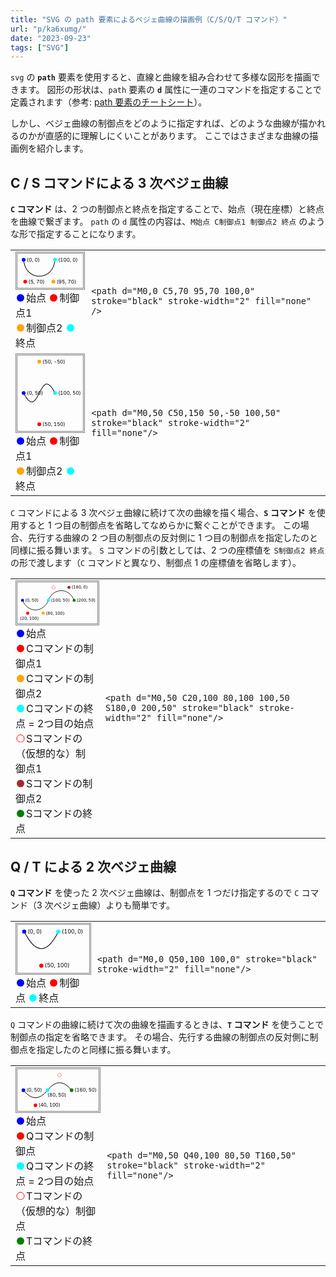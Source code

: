 ```yaml
---
title: "SVG の path 要素によるベジェ曲線の描画例（C/S/Q/T コマンド）"
url: "p/ka6xumg/"
date: "2023-09-23"
tags: ["SVG"]
---
```


`svg` の __`path`__ 要素を使用すると、直線と曲線を組み合わせて多様な図形を描画できます。
図形の形状は、`path` 要素の __`d`__ 属性に一連のコマンドを指定することで定義されます（参考: [path 要素のチートシート](/p/kq6gwfn/#path)）。

しかし、ベジェ曲線の制御点をどのように指定すれば、どのような曲線が描かれるのかが直感的に理解しにくいことがあります。
ここではさまざまな曲線の描画例を紹介します。


C / S コマンドによる 3 次ベジェ曲線
----

__`C` コマンド__ は、2 つの制御点と終点を指定することで、始点（現在座標）と終点を曲線で繋ぎます。
`path` の `d` 属性の内容は、`M始点 C制御点1 制御点2 終点` のような形で指定することになります。

<table>
<tr>
  <td>
    <svg width="210" height="110" viewBox="-20 -20 210 110" style="border: 3px double gray;">
      <path d="M0,0 C5,70 95,70 100,0" stroke="black" stroke-width="2" fill="none"/>
      <g transform="translate(0 0)">
        <circle r="6" fill="blue" />
        <text x="10" y="5">(0, 0)</text>
      </g>
      <g transform="translate(5 70)">
        <circle r="6" fill="red" />
        <text x="10" y="5">(5, 70)</text>
      </g>
      <g transform="translate(95 70)">
        <circle r="6" fill="orange" />
        <text x="10" y="5">(95, 70)</text>
      </g>
      <g transform="translate(100 0)">
        <circle r="6" fill="cyan" />
        <text x="10" y="5">(100, 0)</text>
      </g>
    </svg>
    <div>
      <svg width="17" height="14"><circle cx="8" cy="8" r="6" fill="blue" /></svg>始点
      <svg width="17" height="14"><circle cx="8" cy="8" r="6" fill="red" /></svg>制御点1<br/>
      <svg width="17" height="14"><circle cx="8" cy="8" r="6" fill="orange" /></svg>制御点2
      <svg width="17" height="14"><circle cx="8" cy="8" r="6" fill="cyan" /></svg>終点
    </div>
  </td>
  <td>
    <code>&lt;path d="M0,0 C5,70 95,70 100,0" stroke="black" stroke-width="2" fill="none" /></code>
  </td>
</tr>
<tr>
  <td>
    <svg width="210" height="240" viewBox="-20 -70 210 240" style="border: 3px double gray;">
      <path d="M0,50 C50,150 50,-50 100,50" stroke="black" stroke-width="2" fill="none"/>
      <g transform="translate(0 50)">
        <circle r="6" fill="blue" />
        <text x="10" y="5">(0, 50)</text>
      </g>
      <g transform="translate(50 150)">
        <circle r="6" fill="red" />
        <text x="10" y="5">(50, 150)</text>
      </g>
      <g transform="translate(50 -50)">
        <circle r="6" fill="orange" />
        <text x="10" y="5">(50, -50)</text>
      </g>
      <g transform="translate(100 50)">
        <circle r="6" fill="cyan" />
        <text x="10" y="5">(100, 50)</text>
      </g>
    </svg>
    <div>
      <svg width="17" height="14"><circle cx="8" cy="8" r="6" fill="blue" /></svg>始点
      <svg width="17" height="14"><circle cx="8" cy="8" r="6" fill="red" /></svg>制御点1<br/>
      <svg width="17" height="14"><circle cx="8" cy="8" r="6" fill="orange" /></svg>制御点2
      <svg width="17" height="14"><circle cx="8" cy="8" r="6" fill="cyan" /></svg>終点
    </div>
  </td>
  <td>
    <code>&lt;path d="M0,50 C50,150 50,-50 100,50" stroke="black" stroke-width="2" fill="none"/></code>
  </td>
</tr>
</table>

`C` コマンドによる 3 次ベジェ曲線に続けて次の曲線を描く場合、__`S` コマンド__ を使用すると 1 つ目の制御点を省略してなめらかに繋ぐことができます。
この場合、先行する曲線の 2 つ目の制御点の反対側に 1 つ目の制御点を指定したのと同様に振る舞います。
`S` コマンドの引数としては、2 つの座標値を `S制御点2 終点` の形で渡します（`C` コマンドと異なり、制御点 1 の座標値を省略します）。

<table>
<tr>
  <td>
    <svg width="310" height="160" viewBox="-20 -20 310 160" style="border: 3px double gray;">
      <path d="M0,50 C20,100 80,100 100,50 S180,0 200,50" stroke="black" stroke-width="2" fill="none"/>
      <g transform="translate(0 50)">
        <circle r="6" fill="blue" />
        <text x="10" y="5">(0, 50)</text>
      </g>
      <g transform="translate(20 100)">
        <circle r="6" fill="red" />
        <text x="-30" y="25">(20, 100)</text>
      </g>
      <g transform="translate(80 100)">
        <circle r="6" fill="orange" />
        <text x="10" y="5">(80, 100)</text>
      </g>
      <g transform="translate(100 50)">
        <circle r="6" fill="cyan" />
        <text x="10" y="5">(100, 50)</text>
      </g>
      <g transform="translate(120 0)">
        <circle r="6" fill="none" stroke="red" />
      </g>
      <g transform="translate(180 0)">
        <circle r="6" fill="brown" />
        <text x="10" y="5">(180, 0)</text>
      </g>
      <g transform="translate(200 50)">
        <circle r="6" fill="green" />
        <text x="10" y="5">(200, 50)</text>
      </g>
    </svg>
    <div>
      <svg width="17" height="14"><circle cx="8" cy="8" r="6" fill="blue" /></svg>始点<br/>
      <svg width="17" height="14"><circle cx="8" cy="8" r="6" fill="red" /></svg>Cコマンドの制御点1<br/>
      <svg width="17" height="14"><circle cx="8" cy="8" r="6" fill="orange" /></svg>Cコマンドの制御点2<br/>
      <svg width="17" height="14"><circle cx="8" cy="8" r="6" fill="cyan" /></svg>Cコマンドの終点 = 2つ目の始点<br/>
      <svg width="17" height="14"><circle cx="8" cy="8" r="6" fill="none" stroke="red" /></svg>Sコマンドの（仮想的な）制御点1<br/>
      <svg width="17" height="14"><circle cx="8" cy="8" r="6" fill="brown" /></svg>Sコマンドの制御点2<br/>
      <svg width="17" height="14"><circle cx="8" cy="8" r="6" fill="green" /></svg>Sコマンドの終点<br/>
    </div>
  </td>
  <td>
    <code>&lt;path d="M0,50 C20,100 80,100 100,50 S180,0 200,50" stroke="black" stroke-width="2" fill="none"/></code>
  </td>
</tr>
</table>


Q / T による 2 次ベジェ曲線
----

__`Q` コマンド__ を使った 2 次ベジェ曲線は、制御点を 1 つだけ指定するので `C` コマンド（3 次ベジェ曲線）よりも簡単です。

<table>
<tr>
  <td>
    <svg width="210" height="140" viewBox="-20 -20 210 140" style="border: 3px double gray;">
      <path d="M0,0 Q50,100 100,0" stroke="black" stroke-width="2" fill="none"/>
      <g transform="translate(0 0)">
        <circle r="6" fill="blue" />
        <text x="10" y="5">(0, 0)</text>
      </g>
      <g transform="translate(50 100)">
        <circle r="6" fill="red" />
        <text x="10" y="5">(50, 100)</text>
      </g>
      <g transform="translate(100 0)">
        <circle r="6" fill="cyan" />
        <text x="10" y="5">(100, 0)</text>
      </g>
    </svg>
    <div>
      <svg width="17" height="14"><circle cx="8" cy="8" r="6" fill="blue" /></svg>始点
      <svg width="17" height="14"><circle cx="8" cy="8" r="6" fill="red" /></svg>制御点
      <svg width="17" height="14"><circle cx="8" cy="8" r="6" fill="cyan" /></svg>終点
    </div>
  </td>
  <td>
    <code>&lt;path d="M0,0 Q50,100 100,0" stroke="black" stroke-width="2" fill="none"/></code>
  </td>
</tr>
</table>

`Q` コマンドの曲線に続けて次の曲線を描画するときは、__`T` コマンド__ を使うことで制御点の指定を省略できます。
その場合、先行する曲線の制御点の反対側に制御点を指定したのと同様に振る舞います。

<table>
<tr>
  <td>
    <svg width="270" height="140" viewBox="-20 -20 270 140" style="border: 3px double gray;">
      <path d="M0,50 Q40,100 80,50 T160,50" stroke="black" stroke-width="2" fill="none"/>
      <g transform="translate(0 50)">
        <circle r="6" fill="blue" />
        <text x="10" y="5">(0, 50)</text>
      </g>
      <g transform="translate(40 100)">
        <circle r="6" fill="red" />
        <text x="10" y="5">(40, 100)</text>
      </g>
      <g transform="translate(80 50)">
        <circle r="6" fill="cyan" />
        <text x="0" y="22">(80, 50)</text>
      </g>
      <g transform="translate(120 0)">
        <circle r="6" fill="none" stroke="red" />
      </g>
      <g transform="translate(160 50)">
        <circle r="6" fill="green" />
        <text x="10" y="5">(160, 50)</text>
      </g>
    </svg>
    <div>
      <svg width="17" height="14"><circle cx="8" cy="8" r="6" fill="blue" /></svg>始点<br/>
      <svg width="17" height="14"><circle cx="8" cy="8" r="6" fill="red" /></svg>Qコマンドの制御点<br/>
      <svg width="17" height="14"><circle cx="8" cy="8" r="6" fill="cyan" /></svg>Qコマンドの終点 = 2つ目の始点<br/>
      <svg width="17" height="14"><circle cx="8" cy="8" r="6" fill="none" stroke="red" /></svg>Tコマンドの（仮想的な）制御点<br/>
      <svg width="17" height="14"><circle cx="8" cy="8" r="6" fill="green" /></svg>Tコマンドの終点<br/>
    </div>
  </td>
  <td>
    <code>&lt;path d="M0,50 Q40,100 80,50 T160,50" stroke="black" stroke-width="2" fill="none"/></code>
  </td>
</tr>
</table>

